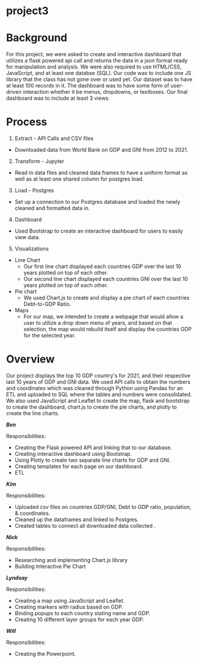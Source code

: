 # project3

# Background 
For this project, we were asked to create and interactive dashboard that utilizes a flask powered api call and returns the data in
a json format ready for manipulation and analysis. We were also required to use HTML/CSS, JavaScript, and at least one databse (SQL).
Our code was to include one JS library that the class has not gone over or used yet. Our dataset was to have at least 100 records in it.
The dashboard was to have some form of user-driven interaction whether it be menus, dropdowns, or textboxes. Our final dashboard was to 
include at least 3 views.

# Process
1. Extract - API Calls and CSV files
  - Downloaded data from World Bank on GDP and GNI from 2012 to 2021.
2. Transform - Jupyter
  - Read in data files and cleaned data frames to have a uniform format as well as at least one shared column  for postgres load.
3. Load - Postgres
  - Set up a connection to our Postgres database and loaded the newly cleaned and formatted data in.
4. Dashboard
  - Used Bootstrap to create an interactive dashboard for users to easily view data.
5. Visualizations
  - Line Chart
    - Our first line chart displayed each countries GDP over the last 10 years plotted on top of each other.
    - Our second line chart displayed each countries GNI over the last 10 years plotted on top of each other.
  - Pie chart
    - We used Chart.js to create and display a pie chart of each countries Debt-to-GDP Ratio.
  - Maps
    - For our map, we intended to create a webpage that would allow a user to utilize a drop down menu of years, and based on that
      selection, the map would rebuild itself and display the countries GDP for the selected year.

# Overview
Our project displays the top 10 GDP country's for 2021, and their respective last 10 years of GDP and GNI data.
We used API calls to obtain the numbers and coordinates which was cleaned through Python using Pandas for an ETL and uploaded to SQL
where the tables and numbers were consolidated. We also used JavaScript and Leaflet to create the map, flask and bootstrap to create
the dashboard, chart.js to create the pie charts, and plotly to create the line charts.

***Ben*** 

Responsibilities: 
  - Creating the Flask powered API and linking that to our database.
  - Creating interactive dashboard using Bootstrap.
  - Using Plotly to create two separate line charts for GDP and GNI.
  - Creating templates for each page on our dashboard.
  - ETL

***Kim***

Responsibilities:
  - Uploaded csv files on countries GDP/GNI, Debt to GDP ratio, population, & coordinates. 
  - Cleaned up the dataframes and linked to Postgres. 
  - Created tables to connect all downloaded data collected .

***Nick***

Responsibilities:
  - Researching and implementing Chart.js library
  - Building Interactive Pie Chart 

***Lyndsay***

Responsibilities:
  - Creating a map using JavaScript and Leaflet.
  - Creating markers with radius based on GDP.
  - Binding popups to each country stating name and GDP.
  - Creating 10 different layer groups for each year GDP.

***Will***

Responsibilities:
  - Creating the Powerpoint.
  
  
      


